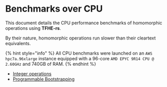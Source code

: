 # Benchmarks over CPU

This document details the CPU performance benchmarks of homomorphic operations using **TFHE-rs**.

By their nature, homomorphic operations run slower than their cleartext equivalents.

{% hint style="info" %}
All CPU benchmarks were launched on an `AWS hpc7a.96xlarge` instance equipped with a 96-core `AMD EPYC 9R14 CPU @ 2.60GHz` and 740GB of RAM.
{% endhint %}

* [Integer operations](cpu-integer-operations.md)
* [Programmable Bootstrapping](cpu-programmable-bootstrapping.md)

